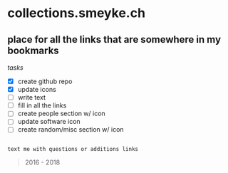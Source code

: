 # collections.smeyke.ch

## place for all the links that are somewhere in my bookmarks

*tasks*
- [x] create github repo
- [x] update icons
- [ ] write text
- [ ] fill in all the links
- [ ] create people section w/ icon
- [ ] update software icon
- [ ] create random/misc section w/ icon

```

text me with questions or additions links

```

> 2016 - 2018
